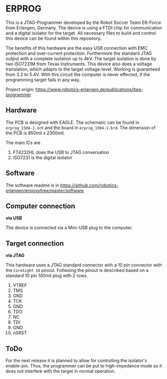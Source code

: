 # ERPROG
This is a JTAG-Programmer developed by the Robot Soccer Team ER-Force from Erlangen, Germany.
The device is using a FTDI chip for communication and a digital isolator for the target.
All necessary files to build and control this device can be found within this repository.

The benefits of this hardware are the easy USB connection with EMC protection and over-current protection. Furthermore the standard JTAG output with a complete isolation up to 4kV. The target isolation is done by two ISO7231M from Texas Instruments. This device also does a voltage translation, which adapts to the target voltage-level. Working is guaranteed from 3.2 to 5.4V.
With this circuit the computer is never effected, if the programming target fails in any way.

Project origin: https://www.robotics-erlangen.de/publications/jtag-programmer

## Hardware

The PCB is designed with EAGLE. The schematic can be found in `erprog_1504-1.sch` and the board in `erprog_1504-1.brd`. The dimension of the PCB is 850mil x 2300mil.

The main ICs are

1.  FT4232HL does the USB to JTAG conversation
2.  ISO7231 is the digital isolator

## Software

The software readme is in https://github.com/robotics-erlangen/erprog/tree/master/software

## Computer connection

**via USB**

The device is connected via a Mini-USB plug to the computer.

## Target connection

**via JTAG**

This hardware uses a JTAG standard connector with a 10 pin connector with the `CoreSight 10` pinout.
Follwoing the pinout is described based on a standard 10 pin 100mil plug with 2 rows.

1.  VTREF
2.  TMS
3.  GND
4.  TCK
5.  GND
6.  TDO
7.  NC
8.  TDI
9.  GND
10. nSRST

## ToDo

For the next release it is planned to allow for controlling the isolator's enable-pin. Thus, the programmer can be put to high-impedance mode so it does not interfere with the target in normal operation.
